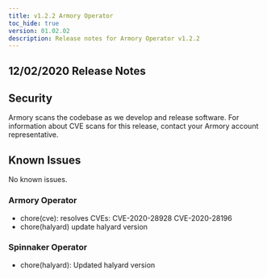 ```yaml
---
title: v1.2.2 Armory Operator
toc_hide: true
version: 01.02.02
description: Release notes for Armory Operator v1.2.2
---
```


## 12/02/2020 Release Notes

## Security

Armory scans the codebase as we develop and release software. For information about CVE scans for this release, contact your Armory account representative.

## Known Issues
No known issues.

### Armory Operator

* chore(cve): resolves CVEs: CVE-2020-28928 CVE-2020-28196
* chore(halyard) update halyard version

### Spinnaker Operator

* chore(halyard): Updated halyard version
